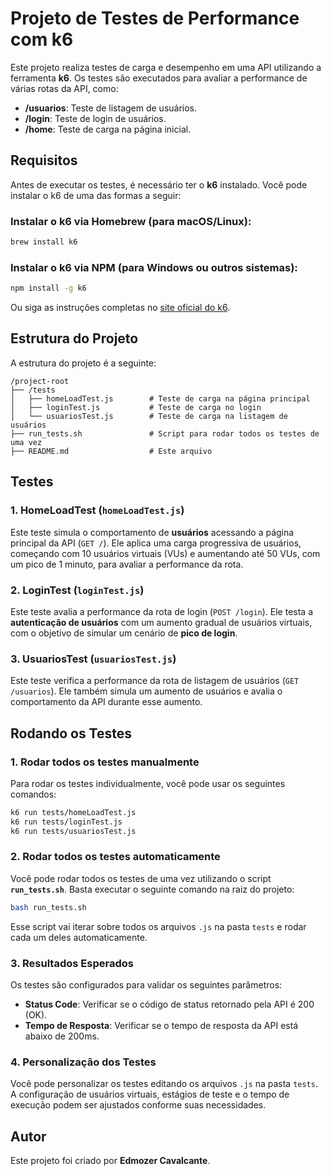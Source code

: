 # Projeto de Testes de Performance com k6

Este projeto realiza testes de carga e desempenho em uma API utilizando a ferramenta **k6**. Os testes são executados para avaliar a performance de várias rotas da API, como:

- **/usuarios**: Teste de listagem de usuários.
- **/login**: Teste de login de usuários.
- **/home**: Teste de carga na página inicial.

## Requisitos

Antes de executar os testes, é necessário ter o **k6** instalado. Você pode instalar o k6 de uma das formas a seguir:

### Instalar o k6 via Homebrew (para macOS/Linux):
```bash
brew install k6
```

### Instalar o k6 via NPM (para Windows ou outros sistemas):
```bash
npm install -g k6
```

Ou siga as instruções completas no [site oficial do k6](https://k6.io/docs/getting-started/installation).

## Estrutura do Projeto

A estrutura do projeto é a seguinte:

```
/project-root
├── /tests
│   ├── homeLoadTest.js        # Teste de carga na página principal
│   ├── loginTest.js           # Teste de carga no login
│   └── usuariosTest.js        # Teste de carga na listagem de usuários
├── run_tests.sh               # Script para rodar todos os testes de uma vez
├── README.md                  # Este arquivo
```

## Testes

### 1. **HomeLoadTest** (`homeLoadTest.js`)

Este teste simula o comportamento de **usuários** acessando a página principal da API (`GET /`). Ele aplica uma carga progressiva de usuários, começando com 10 usuários virtuais (VUs) e aumentando até 50 VUs, com um pico de 1 minuto, para avaliar a performance da rota.

### 2. **LoginTest** (`loginTest.js`)

Este teste avalia a performance da rota de login (`POST /login`). Ele testa a **autenticação de usuários** com um aumento gradual de usuários virtuais, com o objetivo de simular um cenário de **pico de login**.

### 3. **UsuariosTest** (`usuariosTest.js`)

Este teste verifica a performance da rota de listagem de usuários (`GET /usuarios`). Ele também simula um aumento de usuários e avalia o comportamento da API durante esse aumento.

## Rodando os Testes

### 1. **Rodar todos os testes manualmente**

Para rodar os testes individualmente, você pode usar os seguintes comandos:

```bash
k6 run tests/homeLoadTest.js
k6 run tests/loginTest.js
k6 run tests/usuariosTest.js
```

### 2. **Rodar todos os testes automaticamente**

Você pode rodar todos os testes de uma vez utilizando o script **`run_tests.sh`**. Basta executar o seguinte comando na raiz do projeto:

```bash
bash run_tests.sh
```

Esse script vai iterar sobre todos os arquivos `.js` na pasta `tests` e rodar cada um deles automaticamente.

### 3. **Resultados Esperados**

Os testes são configurados para validar os seguintes parâmetros:

- **Status Code**: Verificar se o código de status retornado pela API é 200 (OK).
- **Tempo de Resposta**: Verificar se o tempo de resposta da API está abaixo de 200ms.

### 4. **Personalização dos Testes**

Você pode personalizar os testes editando os arquivos `.js` na pasta `tests`. A configuração de usuários virtuais, estágios de teste e o tempo de execução podem ser ajustados conforme suas necessidades.

## Autor

Este projeto foi criado por **Edmozer Cavalcante**.

